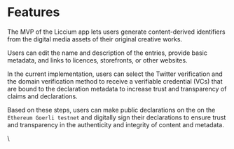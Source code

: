 # Features

The MVP of the Liccium app lets users generate content-derived identifiers from the digital media assets of their original creative works.&#x20;

Users can edit the name and description of the entries, provide basic metadata, and links to licences, storefronts, or other websites.&#x20;

In the current implementation, users can select the Twitter verification and the domain verification method to receive a verifiable credential (VCs) that are bound to the declaration metadata to increase trust and transparency of claims and declarations.&#x20;

Based on these steps, users can make public declarations on the on the `Ethereum Goerli testnet` and digitally sign their declarations to ensure trust and transparency in the authenticity and integrity of content and metadata.

\
